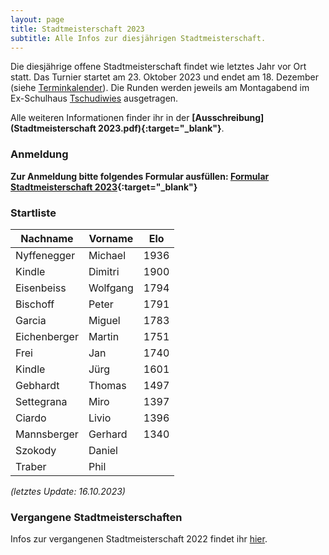 ```yaml
---
layout: page
title: Stadtmeisterschaft 2023
subtitle: Alle Infos zur diesjährigen Stadtmeisterschaft.
---
```


Die diesjährige offene Stadtmeisterschaft findet wie letztes Jahr vor Ort statt. Das Turnier startet am 23. Oktober 2023
und endet am 18. Dezember (siehe [Terminkalender](/terminkalender)). Die Runden werden jeweils am Montagabend im
Ex-Schulhaus [Tschudiwies](/info) ausgetragen.

Alle weiteren Informationen finder ihr in der **[Ausschreibung](Stadtmeisterschaft 2023.pdf){:target="\_blank"}**.

### Anmeldung

**Zur Anmeldung bitte folgendes Formular
ausfüllen: [Formular Stadtmeisterschaft 2023](https://docs.google.com/forms/d/1D8ArUZ1piGJZ9Pt0ZFTalvrIAe_ORjTrWIEC-z8BhIg){:target="\_blank"}**

### Startliste

| Nachname     | Vorname  | Elo  |
|--------------|----------|------|
| Nyffenegger  | Michael  | 1936 |
| Kindle       | Dimitri  | 1900 |
| Eisenbeiss   | Wolfgang | 1794 |
| Bischoff     | Peter    | 1791 |
| Garcia       | Miguel   | 1783 |
| Eichenberger | Martin   | 1751 |
| Frei         | Jan      | 1740 |
| Kindle       | Jürg     | 1601 |
| Gebhardt     | Thomas   | 1497 |
| Settegrana   | Miro     | 1397 |
| Ciardo       | Livio    | 1396 |
| Mannsberger  | Gerhard  | 1340 |
| Szokody      | Daniel   |      |
| Traber       | Phil     |      |

_(letztes Update: 16.10.2023)_

### Vergangene Stadtmeisterschaften

Infos zur vergangenen Stadtmeisterschaft 2022 findet
ihr [hier](http://www.schachklub-sg.ch/turniere/stadtmeisterschaft/2022).
